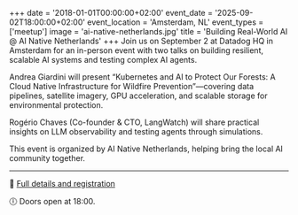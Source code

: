 +++
date = '2018-01-01T00:00:00+02:00'
event_date = '2025-09-02T18:00:00+02:00'
event_location = 'Amsterdam, NL'
event_types = ['meetup']
image = 'ai-native-netherlands.jpg'
title = 'Building Real-World AI @ AI Native Netherlands'
+++
Join us on September 2 at Datadog HQ in Amsterdam for an in-person event with
two talks on building resilient, scalable AI systems and testing complex AI
agents.

Andrea Giardini will present “Kubernetes and AI to Protect Our Forests: A Cloud
Native Infrastructure for Wildfire Prevention”—covering data pipelines,
satellite imagery, GPU acceleration, and scalable storage for environmental
protection.

Rogério Chaves (Co-founder & CTO, LangWatch) will share practical insights on
LLM observability and testing agents through simulations.

This event is organized by AI Native Netherlands, helping bring the local AI
community together.

---

📍 [Full details and
registration](https://www.meetup.com/ai-native-amsterdam/events/310082360/)

🕕 Doors open at 18:00.

